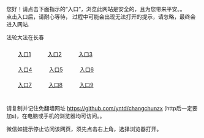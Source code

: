 您好！请点击下面指示的“入口”，浏览此网站是安全的，且为您带来平安。。 <br/>
点击入口后，请耐心等待， 过程中可能会出现无法打开的提示，请忽略，最终会进入网站. </br>

法轮大法在长春<br/>
<div style="padding:10px"><a style="margin:20px" target="_blank" href="https://do2cve1x0bem0.cloudfront.net/2Qpsp?pzubaglm" id="ccLink1" rel="nofollow">入口1</a> <a target="_blank" style="margin:20px" href="https://d1a1e4wggp1jqd.cloudfront.net/2Qpsp?zppmm" id="ccLink2" rel="nofollow">入口2</a> <a style="margin:20px" target="_blank" href="https://do7lqk10aneba.cloudfront.net/2Qpsp?ygpyjqte" id="ccLink3" rel="nofollow">入口3</a></div>

<div style="padding:10px" ><a style="margin:20px" target="_blank" href="https://do2cve1x0bem0.cloudfront.net/2Qpsp?pzubaglm" id="ccLink4" rel="nofollow">入口4</a> <a style="margin:20px" href="https://d1a1e4wggp1jqd.cloudfront.net/2Qpsp?zppmm" target="_blank" id="ccLink5" rel="nofollow">入口5</a> <a style="margin:20px" href="https://do7lqk10aneba.cloudfront.net/2Qpsp?ygpyjqte" target="_blank" id="ccLink6" rel="nofollow">入口6</a></div>

<div style="padding:10px"><a style="margin:20px" target="_blank" href="https://do2cve1x0bem0.cloudfront.net/2Qpsp?pzubaglm" id="ccLink7" rel="nofollow">入口7</a> <a style="margin:20px" href="https://d1a1e4wggp1jqd.cloudfront.net/2Qpsp?zppmm" target="_blank" id="ccLink8" rel="nofollow">入口8</a> <a style="margin:20px" target="_blank" href="https://do7lqk10aneba.cloudfront.net/2Qpsp?ygpyjqte" id="ccLink9" rel="nofollow">入口9</a></div>

<br/>



请复制并记住免翻墙网址 https://github.com/yntd/changchunzx (http后一定要加s)，在电脑或手机的浏览器均可访问。。<br/>

微信如提示停止访问该网页，须先点击右上角，选择浏览器打开。
